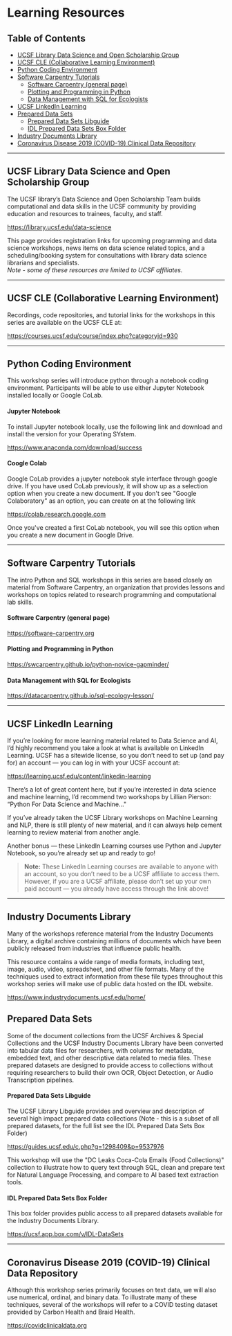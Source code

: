 # Learning Resources

## Table of Contents
- [UCSF Library Data Science and Open Scholarship Group](#ucsf-library-data-science-and-open-scholarship-group)
- [UCSF CLE (Collaborative Learning Environment)](#ucsf-cle-collaborative-learning-environment)
- [Python Coding Environment](#python-coding-environment)
- [Software Carpentry Tutorials](#software-carpentry-tutorials)
  - [Software Carpentry (general page)](#software-carpentry-general-page)
  - [Plotting and Programming in Python](#plotting-and-programming-in-python)
  - [Data Management with SQL for Ecologists](#data-management-with-sql-for-ecologists)
- [UCSF LinkedIn Learning](#ucsf-linkedin-learning)
- [Prepared Data Sets](#prepared-data-sets)
  - [Prepared Data Sets Libguide](#prepared-data-sets-libguide)
  - [IDL Prepared Data Sets Box Folder](#idl-prepared-data-sets-box-folder)
- [Industry Documents Library](#industry-documents-library)
- [Coronavirus Disease 2019 (COVID-19) Clinical Data Repository](#coronavirus-disease-2019-covid-19-clinical-data-repository)

---

## UCSF Library Data Science and Open Scholarship Group

The UCSF library’s Data Science and Open Scholarship Team builds computational and data skills in the UCSF community by providing education and resources to trainees, faculty, and staff.

<https://library.ucsf.edu/data-science>

This page provides registration links for upcoming programming and data science workshops, news items on data science related topics, and a scheduling/booking system for consultations with library data science librarians and specialists.  
*Note - some of these resources are limited to UCSF affiliates.*

---

## UCSF CLE (Collaborative Learning Environment)

Recordings, code repositories, and tutorial links for the workshops in this series are available on the UCSF CLE at:

<https://courses.ucsf.edu/course/index.php?categoryid=930>

---

## Python Coding Environment

This workshop series will introduce python through a notebook coding environment. Participants will be able to use either Jupyter Notebook installed locally or Google CoLab. 

#### Jupyter Notebook

To install Jupyter notebook locally, use the following link and download and install the version for your Operating SYstem.

https://www.anaconda.com/download/success

#### Coogle Colab

Google CoLab provides a jupyter notebook style interface through google drive. If you have used CoLab previously, it will show up as a selection option when you create a new document. If you don't see "Google Colaboratory" as an option, you can create on at the following link

https://colab.research.google.com

Once you've created a first CoLab notebook, you will see this option when you create a new document in Google Drive. 

---

## Software Carpentry Tutorials

The intro Python and SQL workshops in this series are based closely on material from Software Carpentry, an organization that provides lessons and workshops on topics related to research programming and computational lab skills.

#### Software Carpentry (general page)
<https://software-carpentry.org>

#### Plotting and Programming in Python
<https://swcarpentry.github.io/python-novice-gapminder/>

#### Data Management with SQL for Ecologists
<https://datacarpentry.github.io/sql-ecology-lesson/>

---

## UCSF LinkedIn Learning

If you’re looking for more learning material related to Data Science and AI, I’d highly recommend you take a look at what is available on LinkedIn Learning. UCSF has a sitewide license, so you don’t need to set up (and pay for) an account — you can log in with your UCSF account at:

<https://learning.ucsf.edu/content/linkedin-learning>

There’s a lot of great content here, but if you’re interested in data science and machine learning, I’d recommend two workshops by Lillian Pierson: “Python For Data Science and Machine..."

If you’ve already taken the UCSF Library workshops on Machine Learning and NLP, there is still plenty of new material, and it can always help cement learning to review material from another angle.

Another bonus — these LinkedIn Learning courses use Python and Jupyter Notebook, so you’re already set up and ready to go!

> **Note:** These LinkedIn Learning courses are available to anyone with an account, so you don’t need to be a UCSF affiliate to access them. However, if you are a UCSF affiliate, please don’t set up your own paid account — you already have access through the link above!

---

## Industry Documents Library

Many of the workshops reference material from the Industry Documents Library, a digital archive containing millions of documents which have been publicly released from industries that influence public health.

This resource contains a wide range of media formats, including text, image, audio, video, spreadsheet, and other file formats. Many of the techniques used to extract information from these file types throughout this workshop series will make use of public data hosted on the IDL website.

<https://www.industrydocuments.ucsf.edu/home/>

## Prepared Data Sets

Some of the document collections from the UCSF Archives & Special Collections and the UCSF Industry Documents Library have been converted into tabular data files for researchers, with columns for metadata, embedded text, and other descriptive data related to media files. These prepared datasets are designed to provide access to collections without requiring researchers to build their own OCR, Object Detection, or Audio Transcription pipelines. 

#### Prepared Data Sets Libguide

The UCSF Library Libguide provides and overview and description of several high impact prepared data collections (Note - this is a subset of all prepared datasets, for the full list see the IDL Prepared Data Sets Box Folder)

https://guides.ucsf.edu/c.php?g=1298409&p=9537976

This workshop will use the "DC Leaks Coca-Cola Emails (Food Collections)" collection to illustrate how to query text through SQL, clean and prepare text for Natural Language Processing, and compare to AI based text extraction tools. 

#### IDL Prepared Data Sets Box Folder

This box folder provides public access to all prepared datasets available for the Industry Documents Library.

https://ucsf.app.box.com/v/IDL-DataSets

---

## Coronavirus Disease 2019 (COVID-19) Clinical Data Repository

Although this workshop series primarily focuses on text data, we will also use numerical, ordinal, and binary data. To illustrate many of these techniques, several of the workshops will refer to a COVID testing dataset provided by Carbon Health and Braid Health.

<https://covidclinicaldata.org>
